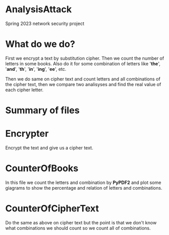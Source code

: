 # AnalysisAttack
Spring 2023 network security project

# What do we do?
First we encrypt a text by substitution cipher. Then we count the number of letters in some books. Also do it for some combination of letters like '__the__', '__and__', '__th__', '__in__', '__ing__', '__ee__', etc.

Then we do same on cipher text and count letters and all combinations of the cipher text, then we compare two analisyses and find the real value of each cipher letter.

# Summary of files 

  # Encrypter
  Encrypt the text and give us a cipher text.

  # CounterOfBooks
  In this file we count the letters and combination by __PyPDF2__ and plot some giagrams to show the percentage and relation of letters and combinations.

  # CounterOfCipherText
  Do the same as above on cipher text but the point is that we don't know what combinations we should count so we count all of combinations.
